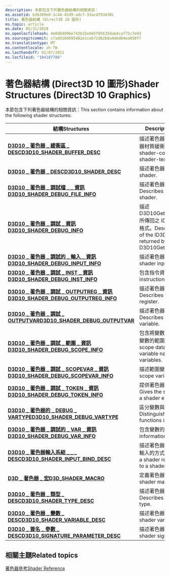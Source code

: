```yaml
---
description: 本節包含下列著色器結構的相關資訊：
ms.assetid: b36309e0-1c44-42d9-adcf-33acd753438c
title: 著色器結構 (Direct3D 10 圖形)
ms.topic: article
ms.date: 05/31/2018
ms.openlocfilehash: 4e0d84096e743b15e0d5f85635dab4caf72c7e93
ms.sourcegitcommit: c7add10d695482e1ceb72d62b8a4ebd84ea050f7
ms.translationtype: MT
ms.contentlocale: zh-TW
ms.lasthandoff: 01/07/2021
ms.locfileid: "104187786"
---
```

# <a name="shader-structures-direct3d-10-graphics"></a><span data-ttu-id="1dc3b-103">著色器結構 (Direct3D 10 圖形)</span><span class="sxs-lookup"><span data-stu-id="1dc3b-103">Shader Structures (Direct3D 10 Graphics)</span></span>

<span data-ttu-id="1dc3b-104">本節包含下列著色器結構的相關資訊：</span><span class="sxs-lookup"><span data-stu-id="1dc3b-104">This section contains information about the following shader structures:</span></span>



| <span data-ttu-id="1dc3b-105">結構</span><span class="sxs-lookup"><span data-stu-id="1dc3b-105">Structures</span></span>                                                                         | <span data-ttu-id="1dc3b-106">Description</span><span class="sxs-lookup"><span data-stu-id="1dc3b-106">Description</span></span>                                                                           |
|------------------------------------------------------------------------------------|---------------------------------------------------------------------------------------|
| [<span data-ttu-id="1dc3b-107">**D3D10 \_ 著色器 \_ 緩衝區 \_ DESC**</span><span class="sxs-lookup"><span data-stu-id="1dc3b-107">**D3D10\_SHADER\_BUFFER\_DESC**</span></span>](/windows/win32/api/D3D10Shader/ns-d3d10shader-d3d10_shader_buffer_desc)                    | <span data-ttu-id="1dc3b-108">描述著色器常數緩衝區或著色器材質緩衝區。</span><span class="sxs-lookup"><span data-stu-id="1dc3b-108">Describes a shader-constant buffer or a shader-texture buffer.</span></span>                        |
| [<span data-ttu-id="1dc3b-109">**D3D10 \_ 著色器 \_ DESC**</span><span class="sxs-lookup"><span data-stu-id="1dc3b-109">**D3D10\_SHADER\_DESC**</span></span>](/windows/win32/api/D3D10Shader/ns-d3d10shader-d3d10_shader_desc)                                   | <span data-ttu-id="1dc3b-110">描述著色器。</span><span class="sxs-lookup"><span data-stu-id="1dc3b-110">Describes a shader.</span></span>                                                                   |
| [<span data-ttu-id="1dc3b-111">**D3D10 \_ 著色器 \_ 調試檔 \_ \_ 資訊**</span><span class="sxs-lookup"><span data-stu-id="1dc3b-111">**D3D10\_SHADER\_DEBUG\_FILE\_INFO**</span></span>](/windows/win32/api/d3d10_1shader/ns-d3d10_1shader-d3d10_shader_debug_file_info)           | <span data-ttu-id="1dc3b-112">描述著色器所包含的檔案。</span><span class="sxs-lookup"><span data-stu-id="1dc3b-112">Describes files included by a shader.</span></span>                                                 |
| [<span data-ttu-id="1dc3b-113">**D3D10 \_ 著色器 \_ 調試 \_ 資訊**</span><span class="sxs-lookup"><span data-stu-id="1dc3b-113">**D3D10\_SHADER\_DEBUG\_INFO**</span></span>](/windows/win32/api/d3d10_1shader/ns-d3d10_1shader-d3d10_shader_debug_info)                      | <span data-ttu-id="1dc3b-114">描述 D3D10GetShaderDebugInfo 所傳回之 ID3D10Blob 介面的格式。</span><span class="sxs-lookup"><span data-stu-id="1dc3b-114">Describes the format of the ID3D10Blob Interface returned by D3D10GetShaderDebugInfo.</span></span> |
| [<span data-ttu-id="1dc3b-115">**D3D10 \_ 著色器 \_ 調試的 \_ 輸入 \_ 資訊**</span><span class="sxs-lookup"><span data-stu-id="1dc3b-115">**D3D10\_SHADER\_DEBUG\_INPUT\_INFO**</span></span>](/windows/win32/api/d3d10_1shader/ns-d3d10_1shader-d3d10_shader_debug_input_info)         | <span data-ttu-id="1dc3b-116">描述著色器輸入。</span><span class="sxs-lookup"><span data-stu-id="1dc3b-116">Describes a shader input.</span></span>                                                             |
| [<span data-ttu-id="1dc3b-117">**D3D10 \_ 著色器 \_ 調試 \_ INST \_ 資訊**</span><span class="sxs-lookup"><span data-stu-id="1dc3b-117">**D3D10\_SHADER\_DEBUG\_INST\_INFO**</span></span>](/windows/win32/api/d3d10_1shader/ns-d3d10_1shader-d3d10_shader_debug_inst_info)           | <span data-ttu-id="1dc3b-118">包含指令資料。</span><span class="sxs-lookup"><span data-stu-id="1dc3b-118">Contains instruction data.</span></span>                                                            |
| [<span data-ttu-id="1dc3b-119">**D3D10 \_ 著色器 \_ 調試 \_ OUTPUTREG \_ 資訊**</span><span class="sxs-lookup"><span data-stu-id="1dc3b-119">**D3D10\_SHADER\_DEBUG\_OUTPUTREG\_INFO**</span></span>](/windows/win32/api/d3d10_1shader/ns-d3d10_1shader-d3d10_shader_debug_outputreg_info) | <span data-ttu-id="1dc3b-120">描述著色器輸出暫存器。</span><span class="sxs-lookup"><span data-stu-id="1dc3b-120">Describes a shader output register.</span></span>                                                   |
| [<span data-ttu-id="1dc3b-121">**D3D10 \_ 著色器 \_ 調試 \_ OUTPUTVAR**</span><span class="sxs-lookup"><span data-stu-id="1dc3b-121">**D3D10\_SHADER\_DEBUG\_OUTPUTVAR**</span></span>](/windows/win32/api/d3d10_1shader/ns-d3d10_1shader-d3d10_shader_debug_outputvar)            | <span data-ttu-id="1dc3b-122">描述著色器輸出變數。</span><span class="sxs-lookup"><span data-stu-id="1dc3b-122">Describes a shader output variable.</span></span>                                                   |
| [<span data-ttu-id="1dc3b-123">**D3D10 \_ 著色器 \_ 調試 \_ 範圍 \_ 資訊**</span><span class="sxs-lookup"><span data-stu-id="1dc3b-123">**D3D10\_SHADER\_DEBUG\_SCOPE\_INFO**</span></span>](/windows/win32/api/d3d10_1shader/ns-d3d10_1shader-d3d10_shader_debug_scope_info)         | <span data-ttu-id="1dc3b-124">包含將變數名稱對應至 debug 變數的範圍資料。</span><span class="sxs-lookup"><span data-stu-id="1dc3b-124">Contains scope data that maps variable names to debug variables.</span></span>                      |
| [<span data-ttu-id="1dc3b-125">**D3D10 \_ 著色器 \_ 調試 \_ SCOPEVAR \_ 資訊**</span><span class="sxs-lookup"><span data-stu-id="1dc3b-125">**D3D10\_SHADER\_DEBUG\_SCOPEVAR\_INFO**</span></span>](/windows/win32/api/d3d10_1shader/ns-d3d10_1shader-d3d10_shader_debug_scopevar_info)   | <span data-ttu-id="1dc3b-126">描述範圍變數。</span><span class="sxs-lookup"><span data-stu-id="1dc3b-126">Describes a scope variable.</span></span>                                                           |
| [<span data-ttu-id="1dc3b-127">**D3D10 \_ 著色器 \_ 調試 \_ TOKEN \_ 資訊**</span><span class="sxs-lookup"><span data-stu-id="1dc3b-127">**D3D10\_SHADER\_DEBUG\_TOKEN\_INFO**</span></span>](/windows/win32/api/d3d10_1shader/ns-d3d10_1shader-d3d10_shader_debug_token_info)         | <span data-ttu-id="1dc3b-128">提供著色器元素的來源位置。</span><span class="sxs-lookup"><span data-stu-id="1dc3b-128">Gives the source location for a shader element.</span></span>                                       |
| [<span data-ttu-id="1dc3b-129">**D3D10 \_ 著色器的 \_ DEBUG \_ VARTYPE**</span><span class="sxs-lookup"><span data-stu-id="1dc3b-129">**D3D10\_SHADER\_DEBUG\_VARTYPE**</span></span>](/windows/win32/api/d3d10_1shader/ne-d3d10_1shader-d3d10_shader_debug_vartype)                | <span data-ttu-id="1dc3b-130">區分變數與範圍中的函式。</span><span class="sxs-lookup"><span data-stu-id="1dc3b-130">Distinguishes variables from functions in a scope.</span></span>                                    |
| [<span data-ttu-id="1dc3b-131">**D3D10 \_ 著色器 \_ 調試的 \_ VAR \_ 資訊**</span><span class="sxs-lookup"><span data-stu-id="1dc3b-131">**D3D10\_SHADER\_DEBUG\_VAR\_INFO**</span></span>](/windows/win32/api/d3d10_1shader/ns-d3d10_1shader-d3d10_shader_debug_var_info)             | <span data-ttu-id="1dc3b-132">包含變數的資訊。</span><span class="sxs-lookup"><span data-stu-id="1dc3b-132">Contains information on a variable.</span></span>                                                   |
| [<span data-ttu-id="1dc3b-133">**D3D10 \_ 著色器輸入系結 \_ \_ \_ DESC**</span><span class="sxs-lookup"><span data-stu-id="1dc3b-133">**D3D10\_SHADER\_INPUT\_BIND\_DESC**</span></span>](/windows/win32/api/D3D10Shader/ns-d3d10shader-d3d10_shader_input_bind_desc)           | <span data-ttu-id="1dc3b-134">描述著色器資源系結至著色器輸入的方式。</span><span class="sxs-lookup"><span data-stu-id="1dc3b-134">Describes how a shader resource is bound to a shader input.</span></span>                           |
| [<span data-ttu-id="1dc3b-135">**D3D \_ 著色器 \_ 宏**</span><span class="sxs-lookup"><span data-stu-id="1dc3b-135">**D3D\_SHADER\_MACRO**</span></span>](/windows/win32/api/d3dcommon/ns-d3dcommon-d3d_shader_macro)                                 | <span data-ttu-id="1dc3b-136">定義著色器宏。</span><span class="sxs-lookup"><span data-stu-id="1dc3b-136">Defines a shader macro.</span></span>                                                               |
| [<span data-ttu-id="1dc3b-137">**D3D10 \_ 著色器 \_ 類型 \_ DESC**</span><span class="sxs-lookup"><span data-stu-id="1dc3b-137">**D3D10\_SHADER\_TYPE\_DESC**</span></span>](/windows/win32/api/D3D10Shader/ns-d3d10shader-d3d10_shader_type_desc)                        | <span data-ttu-id="1dc3b-138">描述著色器變數型別。</span><span class="sxs-lookup"><span data-stu-id="1dc3b-138">Describes a shader-variable type.</span></span>                                                     |
| [<span data-ttu-id="1dc3b-139">**D3D10 \_ 著色器 \_ 變數 \_ DESC**</span><span class="sxs-lookup"><span data-stu-id="1dc3b-139">**D3D10\_SHADER\_VARIABLE\_DESC**</span></span>](/windows/win32/api/D3D10Shader/ns-d3d10shader-d3d10_shader_variable_desc)                | <span data-ttu-id="1dc3b-140">描述著色器變數。</span><span class="sxs-lookup"><span data-stu-id="1dc3b-140">Describes a shader variable.</span></span>                                                          |
| [<span data-ttu-id="1dc3b-141">**D3D10 \_ 簽名 \_ 參數 \_ DESC**</span><span class="sxs-lookup"><span data-stu-id="1dc3b-141">**D3D10\_SIGNATURE\_PARAMETER\_DESC**</span></span>](/windows/win32/api/D3D10Shader/ns-d3d10shader-d3d10_signature_parameter_desc)        | <span data-ttu-id="1dc3b-142">描述著色器簽章。</span><span class="sxs-lookup"><span data-stu-id="1dc3b-142">Describes a shader signature.</span></span>                                                         |



 

## <a name="related-topics"></a><span data-ttu-id="1dc3b-143">相關主題</span><span class="sxs-lookup"><span data-stu-id="1dc3b-143">Related topics</span></span>

<dl> <dt>

[<span data-ttu-id="1dc3b-144">著色器參考</span><span class="sxs-lookup"><span data-stu-id="1dc3b-144">Shader Reference</span></span>](d3d10-graphics-reference-d3d10-shader.md)
</dt> </dl>

 

 




